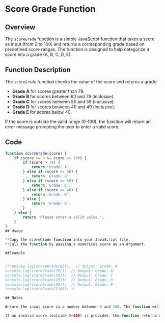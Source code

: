 # Score Grade Function

## Overview

The `scoreGrade` function is a simple JavaScript function that takes a score as input (from 0 to 100) and returns a corresponding grade based on predefined score ranges. The function is designed to help categorize a score into a grade (A, B, C, D, E).

## Function Description

The `scoreGrade` function checks the value of the score and returns a grade:

- **Grade A** for scores greater than 79.
- **Grade B** for scores between 60 and 79 (inclusive).
- **Grade C** for scores between 50 and 59 (inclusive).
- **Grade D** for scores between 40 and 49 (inclusive).
- **Grade E** for scores below 40.

If the score is outside the valid range (0–100), the function will return an error message prompting the user to enter a valid score.

## Code

```javascript
function scoreGrade(score) {
    if (score >= 0 && score <= 100) {
        if (score > 79) {
            return 'Grade: A';
        } else if (score >= 60) {
            return 'Grade: B';
        } else if (score >= 50) {
            return 'Grade: C';
        } else if (score >= 40) {
            return 'Grade: D';
        } else {
            return 'Grade: E';
        }
    } else {
        return 'Please enter a valid value.';
    }
}
## Usage

**Copy the scoreGrade function into your JavaScript file.
**Call the function by passing a numerical score as an argument.

##Example


/*console.log(scoreGrade(85));  // Output: Grade: A
console.log(scoreGrade(70));  // Output: Grade: B
console.log(scoreGrade(55));  // Output: Grade: C
console.log(scoreGrade(45));  // Output: Grade: D
console.log(scoreGrade(30));  // Output: Grade: E
console.log(scoreGrade(110)); */

## Notes

Ensure the input score is a number between 0 and 100. The function will only work within this range.

If an invalid score (outside 0–100) is provided, the function returns a message prompting the user to enter a valid value.